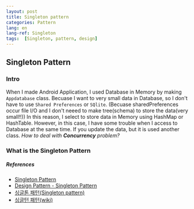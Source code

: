 ```yaml
---
layout: post
title: Singleton pattern
categories: Pattern
lang: en
lang-ref: Singleton
tags:  [Singleton, pattern, design]
---
```


## Singleton Pattern
### Intro
When I made Android Application, I used Database in Memory by making `Appdatabase` class. Becuase I want to very small data in Database, so I don't have to use `Shared Preferences` or `SQlite`. (Becuase sharedPreferences occur file I/O and I don't neeed to make tree(schema) to store the data(very small!!))
In this reason, I select to store data in Memory using HashMap or HashTable.
However, in this case, I have some trouble when I access to Database at the same time. If you update the data, but it is used another class.
*How to deal with **Concurrency** problem?*

### What is the Singleton Pattern



##### References
- [Singleton Pattern](https://www.javatpoint.com/singleton-design-pattern-in-java)
- [Design Pattern - Singleton Pattern](https://www.tutorialspoint.com/design_pattern/singleton_pattern.htm)
- [싱글톤 패턴(Singleton pattern)](https://gyoogle.dev/blog/design-pattern/Singleton%20Pattern.html)
- [싱글턴 패턴(wiki)](https://ko.wikipedia.org/wiki/%EC%8B%B1%EA%B8%80%ED%84%B4_%ED%8C%A8%ED%84%B4)